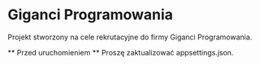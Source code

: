 # Giganci Programowania
Projekt stworzony na cele rekrutacyjne do firmy Giganci Programowania.

** Przed uruchomieniem **
Proszę zaktualizować appsettings.json.
